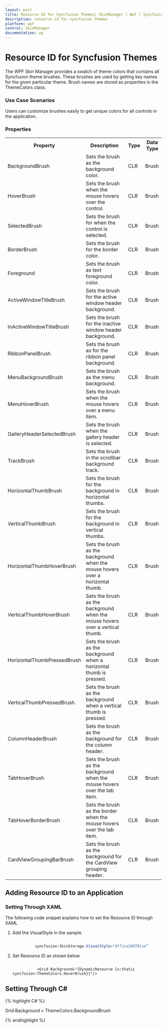 ```yaml
---
layout: post
title: Resource ID for Syncfusion Themes| SkinManager | Wpf | Syncfusion
description: resource id for syncfusion themes
platform: wpf
control: SkinManager
documentation: ug
---
```


# Resource ID for Syncfusion Themes

The WPF Skin Manager provides a swatch of theme colors that contains all Syncfusion theme brushes. These brushes are used by getting key names for the given particular theme. Brush names are stored as properties in the ThemeColors class.

### Use Case Scenarios

Users can customize brushes easily to get unique colors for all controls in the application.



### Properties

<table>
<tr>
<th>
Property </th><th>
Description </th><th>
Type </th><th>
Data Type </th></tr>
<tr>
<td>
BackgroundBrush</td><td>
Sets the brush as the background color.</td><td>
CLR</td><td>
Brush</td></tr>
<tr>
<td>
HoverBrush</td><td>
Sets the brush when the mouse hovers over the control.</td><td>
CLR</td><td>
Brush</td></tr>
<tr>
<td>
SelectedBrush</td><td>
Sets the brush for when the control is selected.</td><td>
CLR</td><td>
Brush</td></tr>
<tr>
<td>
BorderBrush</td><td>
Sets the brush for the border color.</td><td>
CLR</td><td>
Brush</td></tr>
<tr>
<td>
Foreground</td><td>
Sets the brush as text foreground color.</td><td>
CLR</td><td>
Brush</td></tr>
<tr>
<td>
ActiveWindowTitleBrush</td><td>
Sets the brush for the active window header background.</td><td>
CLR</td><td>
Brush</td></tr>
<tr>
<td>
InActiveWindowTitleBrush</td><td>
Sets the brush for the inactive window header background.</td><td>
CLR</td><td>
Brush</td></tr>
<tr>
<td>
RibbonPanelBrush</td><td>
Sets the brush as for the ribbon panel background.</td><td>
CLR</td><td>
Brush</td></tr>
<tr>
<td>
MenuBackgroundBrush</td><td>
Sets the brush as the menu background.</td><td>
CLR</td><td>
Brush</td></tr>
<tr>
<td>
MenuHoverBrush</td><td>
Sets the brush when the mouse hovers over a menu item.</td><td>
CLR</td><td>
Brush</td></tr>
<tr>
<td>
GalleryHeaderSelectedBrush</td><td>
Sets the brush when the gallery header is selected.</td><td>
CLR</td><td>
Brush</td></tr>
<tr>
<td>
TrackBrush</td><td>
Sets the brush in the scrollbar background track.</td><td>
CLR</td><td>
Brush</td></tr>
<tr>
<td>
HorizontalThumbBrush</td><td>
Sets the brush for the background in horizontal thumbs.</td><td>
CLR</td><td>
Brush</td></tr>
<tr>
<td>
VerticalThumbBrush</td><td>
Sets the brush for the background in vertical thumbs.</td><td>
CLR</td><td>
Brush</td></tr>
<tr>
<td>
HorizontalThumbHoverBrush</td><td>
Sets the brush as the background when the mouse hovers over a horizontal thumb.</td><td>
CLR</td><td>
Brush</td></tr>
<tr>
<td>
VerticalThumbHoverBrush</td><td>
Sets the brush as the background when the mouse hovers over a vertical thumb.</td><td>
CLR</td><td>
Brush</td></tr>
<tr>
<td>
HorizontalThumbPressedBrush</td><td>
Sets the brush as the background when a horizontal thumb is pressed.</td><td>
CLR</td><td>
Brush</td></tr>
<tr>
<td>
VerticalThumbPressedBrush</td><td>
Sets the brush as the background when a vertical thumb is pressed.</td><td>
CLR</td><td>
Brush</td></tr>
<tr>
<td>
ColumnHeaderBrush</td><td>
Sets the brush as the background for the column header.</td><td>
CLR</td><td>
Brush</td></tr>
<tr>
<td>
TabHoverBrush</td><td>
Sets the brush as the background when the mouse hovers over the tab item.</td><td>
CLR</td><td>
Brush</td></tr>
<tr>
<td>
TabHoverBorderBrush</td><td>
Sets the brush as the border when the mouse hovers over the tab item.</td><td>
CLR</td><td>
Brush</td></tr>
<tr>
<td>
CardViewGroupingBarBrush</td><td>
Sets the brush as the background for the CardView grouping header.</td><td>
CLR</td><td>
Brush</td></tr>
</table>


## Adding Resource ID to an Application

### Setting Through XAML

The following code snippet explains how to set the Resource ID through XAML

1. Add the VisualStyle in the sample.

   ~~~csharp
   
             syncfusion:SkinStorage.VisualStyle="Office2007Blue”

   ~~~

2. Set Resource ID as shown below.

   ~~~xaml

              <Grid Background="{DynamicResource {x:Static syncfusion:ThemeColors.HoverBrush}}"/>

   ~~~

## Setting Through C#



{% highlight C# %}

Grid.Background = ThemeColors.BackgroundBrush

{% endhighlight %}

